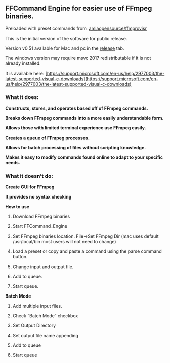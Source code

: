 ## FFCommand Engine for easier use of FFmpeg binaries.

Preloaded with preset commands from  [amiaopensource/ffmprovisr](https://github.com/amiaopensource/ffmprovisr)

This is the initial version of the software for public release.

Version v0.51 available for Mac and pc in the [release]( https://github.com/ColorlabMD/FFCommand_Engine/releases) tab.

The windows version may require msvc 2017 redistributable if it is not already installed. 

It is available here: [https://support.microsoft.com/en-us/help/2977003/the-latest-supported-visual-c-downloads](https://support.microsoft.com/en-us/help/2977003/the-latest-supported-visual-c-downloads)

### **What it does:**

**Constructs, stores, and operates based off of FFmpeg commands.**

**Breaks down FFmpeg commands into a more easily understandable form.**

**Allows those with limited terminal experience use FFmpeg easily.**

**Creates a queue of FFmpeg processes.**

**Allows for batch processing of files without scripting knowledge.**

**Makes it easy to modify commands found online to adapt to your specific needs.**

### **What it doesn’t do:**

**Create GUI for FFmpeg**

**It provides no syntax checking**




**How to use**

1. Download FFmpeg binaries

2. Start FFCommand_Engine

3. Set FFmpeg binaries location. File-&gt;Set FFmpeg Dir (mac uses default /usr/local/bin most users will not need to change)

4. Load a preset or copy and paste a command using the parse command button.

5. Change input and output file.

6. Add to queue.

7. Start queue.

**Batch Mode**

1. Add multiple input files.

2. Check “Batch Mode” checkbox

3. Set Output Directory

4. Set output file name appending

5. Add to queue

6. Start queue
